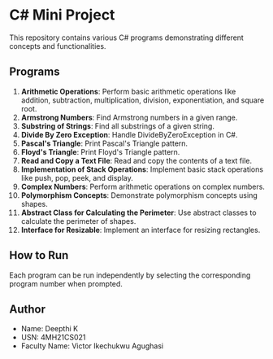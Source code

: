 # C# Mini Project

This repository contains various C# programs demonstrating different concepts and functionalities.

## Programs

1. **Arithmetic Operations**: Perform basic arithmetic operations like addition, subtraction, multiplication, division, exponentiation, and square root.
2. **Armstrong Numbers**: Find Armstrong numbers in a given range.
3. **Substring of Strings**: Find all substrings of a given string.
4. **Divide By Zero Exception**: Handle DivideByZeroException in C#.
5. **Pascal's Triangle**: Print Pascal's Triangle pattern.
6. **Floyd's Triangle**: Print Floyd's Triangle pattern.
7. **Read and Copy a Text File**: Read and copy the contents of a text file.
8. **Implementation of Stack Operations**: Implement basic stack operations like push, pop, peek, and display.
9. **Complex Numbers**: Perform arithmetic operations on complex numbers.
10. **Polymorphism Concepts**: Demonstrate polymorphism concepts using shapes.
11. **Abstract Class for Calculating the Perimeter**: Use abstract classes to calculate the perimeter of shapes.
12. **Interface for Resizable**: Implement an interface for resizing rectangles.

## How to Run

Each program can be run independently by selecting the corresponding program number when prompted.

## Author

- Name: Deepthi K
- USN: 4MH21CS021
- Faculty Name: Victor Ikechukwu Agughasi
